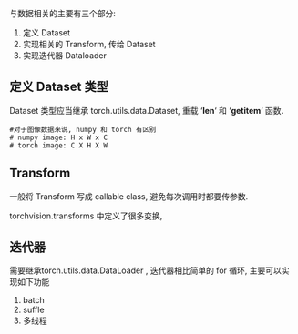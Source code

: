 与数据相关的主要有三个部分:

1. 定义 Dataset
2. 实现相关的 Transform, 传给 Dataset
3. 实现迭代器 Dataloader





## 定义 Dataset 类型

Dataset 类型应当继承 torch.utils.data.Dataset, 重载 ‘__len__‘ 和 ‘__getitem__‘ 函数.

```
#对于图像数据来说, numpy 和 torch 有区别
# numpy image: H x W x C
# torch image: C X H X W
```

## Transform

一般将 Transform 写成 callable class, 避免每次调用时都要传参数.

torchvision.transforms 中定义了很多变换,

## 迭代器

需要继承torch.utils.data.DataLoader , 迭代器相比简单的 for 循环, 主要可以实现如下功能

1. batch
2. suffle
3. 多线程